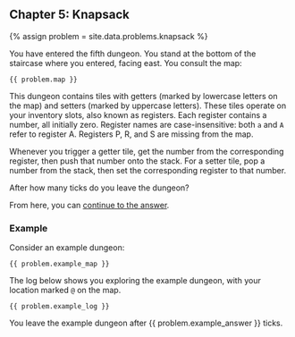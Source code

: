 ## Chapter 5: Knapsack

{% assign problem = site.data.problems.knapsack %}

You have entered the fifth dungeon. You stand at the bottom of the staircase where you entered, facing east. You consult the map:

```
{{ problem.map }}
```

This dungeon contains tiles with getters (marked by lowercase letters on the map) and setters (marked by uppercase letters). These tiles operate on your inventory slots, also known as registers. Each register contains a number, all initially zero. Register names are case-insensitive: both `a` and `A` refer to register A. Registers P, R, and S are missing from the map.

Whenever you trigger a getter tile, get the number from the corresponding register, then push that number onto the stack. For a setter tile, pop a number from the stack, then set the corresponding register to that number.

After how many ticks do you leave the dungeon?

From here, you can [continue to the answer](../../answers/chapters/05/knapsack.md).


### Example

Consider an example dungeon:

```
{{ problem.example_map }}
```

The log below shows you exploring the example dungeon, with your location marked `@` on the map.

```
{{ problem.example_log }}
```

You leave the example dungeon after {{ problem.example_answer }} ticks.
